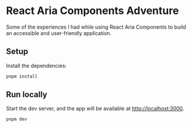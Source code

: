 # React Aria Components Adventure

Some of the experiences I had while using React Aria Components to build an accessible and user-friendly application.

## Setup

Install the dependencies:

```bash
pnpm install
```

## Run locally

Start the dev server, and the app will be available at [http://localhost:3000](http://localhost:3000).

```bash
pnpm dev
```
